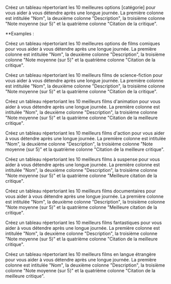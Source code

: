 Créez un tableau répertoriant les 10 meilleures options [catégorie] pour vous aider à vous détendre après une longue journée. La première colonne est intitulée "Nom", la deuxième colonne "Description", la troisième colonne "Note moyenne (sur 5)" et la quatrième colonne "Citation de la critique".

**Examples : 

Créez un tableau répertoriant les 10 meilleures options de films comiques pour vous aider à vous détendre après une longue journée. La première colonne est intitulée "Nom", la deuxième colonne "Description", la troisième colonne "Note moyenne (sur 5)" et la quatrième colonne "Citation de la critique".

Créez un tableau répertoriant les 10 meilleurs films de science-fiction pour vous aider à vous détendre après une longue journée. La première colonne est intitulée "Nom", la deuxième colonne "Description", la troisième colonne "Note moyenne (sur 5)" et la quatrième colonne "Citation de la critique".  
  
Créez un tableau répertoriant les 10 meilleurs films d'animation pour vous aider à vous détendre après une longue journée. La première colonne est intitulée "Nom", la deuxième colonne "Description", la troisième colonne "Note moyenne (sur 5)" et la quatrième colonne "Citation de la meilleure critique".  
  
Créez un tableau répertoriant les 10 meilleurs films d'action pour vous aider à vous détendre après une longue journée. La première colonne est intitulée "Nom", la deuxième colonne "Description", la troisième colonne "Note moyenne (sur 5)" et la quatrième colonne "Citation de la meilleure critique".  
  
Créez un tableau répertoriant les 10 meilleurs films à suspense pour vous aider à vous détendre après une longue journée. La première colonne est intitulée "Nom", la deuxième colonne "Description", la troisième colonne "Note moyenne (sur 5)" et la quatrième colonne "Meilleure citation de la critique".  
  
Créez un tableau répertoriant les 10 meilleurs films documentaires pour vous aider à vous détendre après une longue journée. La première colonne est intitulée "Nom", la deuxième colonne "Description", la troisième colonne "Note moyenne (sur 5)" et la quatrième colonne "Meilleure citation de la critique".  
  
Créez un tableau répertoriant les 10 meilleurs films fantastiques pour vous aider à vous détendre après une longue journée. La première colonne est intitulée "Nom", la deuxième colonne "Description", la troisième colonne "Note moyenne (sur 5)" et la quatrième colonne "Citation de la meilleure critique".  
  
Créez un tableau répertoriant les 10 meilleurs films en langue étrangère pour vous aider à vous détendre après une longue journée. La première colonne est intitulée "Nom", la deuxième colonne "Description", la troisième colonne "Note moyenne (sur 5)" et la quatrième colonne "Citation de la meilleure critique".  
  